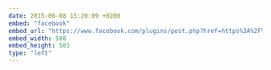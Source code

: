 ```yaml
---
date: 2015-06-08 15:20:09 +0200
embed: "facebook"
embed_url: "https://www.facebook.com/plugins/post.php?href=https%3A%2F%2Fwww.facebook.com%2Fphoto.php%3Ffbid%3D704140559712419%26set%3Da.272256412900838.68734.100003494449349%26type%3D3&width=500"
embed_width: 500
embed_height: 503
type: "left"
---
```

